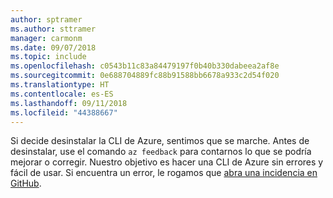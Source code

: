 ```yaml
---
author: sptramer
ms.author: sttramer
manager: carmonm
ms.date: 09/07/2018
ms.topic: include
ms.openlocfilehash: c0543b11c83a84479197f0b40b330dabeea2af8e
ms.sourcegitcommit: 0e688704889fc88b91588bb6678a933c2d54f020
ms.translationtype: HT
ms.contentlocale: es-ES
ms.lasthandoff: 09/11/2018
ms.locfileid: "44388667"
---
```

Si decide desinstalar la CLI de Azure, sentimos que se marche. Antes de desinstalar, use el comando `az feedback` para contarnos lo que se podría mejorar o corregir. Nuestro objetivo es hacer una CLI de Azure sin errores y fácil de usar. Si encuentra un error, le rogamos que [abra una incidencia en GitHub](https://github.com/Azure/azure-cli/issues).
